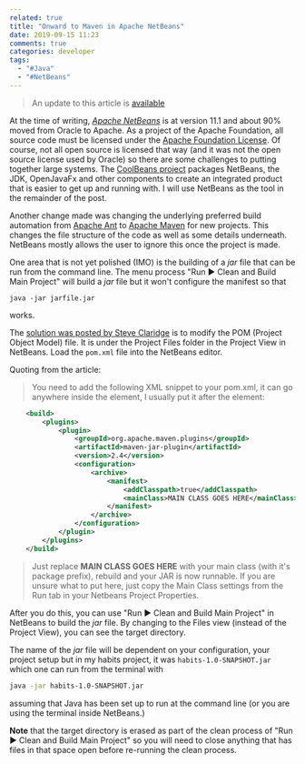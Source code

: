 ```yaml
---
related: true
title: "Onward to Maven in Apache NetBeans"
date: 2019-09-15 11:23
comments: true
categories: developer
tags:
  - "#Java"
  - "#NetBeans"
---
```


> An update to this article is [available](/blog/2021/07/13/update-to-using-maven-to-build-executable-jar-files/)

At the time of writing, [*Apache NetBeans*][apacheNetBeans] is at version 11.1 and about 90% moved from Oracle to Apache.   As a project of the Apache Foundation, all source code must be licensed under the [Apache Foundation License][license].  Of course, not all open source is licensed that way (and it was not the open source license used by Oracle) so there are some challenges to putting together large systems.  The [CoolBeans project][CoolBeans] packages NetBeans, the JDK, OpenJavaFx and other components to create an integrated product that is easier to get up and running with.  I will use NetBeans as the tool in the remainder of the post.

Another change made was changing the underlying preferred build automation from [Apache Ant][] to [Apache Maven][] for new projects.  This changes the file structure of the code as well as some details underneath.  NetBeans mostly allows the user to ignore this once the project is made.

One area that is not yet polished (IMO) is the building of a *jar* file that can be run from the command line.  The menu process "Run &#9654; Clean and Build Main Project" will build a *jar* file but it won't configure the manifest so that

```
java -jar jarfile.jar
```

works.

The [solution was posted by Steve Claridge][solution] is to modify the POM (Project Object Model) file.  It is under the Project Files folder in the Project View in NetBeans.  Load the `pom.xml` file into the NetBeans editor.

Quoting from the article:

> You need to add the following XML snippet to your pom.xml, it can go anywhere inside the <project> element, I usually put it after the <properties> element:

```xml
    <build>
        <plugins>
            <plugin>
                <groupId>org.apache.maven.plugins</groupId>
                <artifactId>maven-jar-plugin</artifactId>
                <version>2.4</version>
                <configuration>
                    <archive>
                        <manifest>
                            <addClasspath>true</addClasspath>
                            <mainClass>MAIN CLASS GOES HERE</mainClass>
                        </manifest>
                    </archive>
                </configuration>
            </plugin>
        </plugins>
    </build>
```

> Just replace **MAIN CLASS GOES HERE** with your main class (with it's package prefix), rebuild and your JAR is now runnable. If you are unsure what to put here, just copy the Main Class settings from the Run tab in your Netbeans Project Properties.

After you do this, you can use "Run &#9654; Clean and Build Main Project" in NetBeans to build the *jar* file.  By changing to the Files view (instead of the Project View), you can see the target directory.

The name of the *jar* file will be dependent on your configuration, your project setup but in my habits project, it was `habits-1.0-SNAPSHOT.jar` which one can run from the terminal with

```bash
java -jar habits-1.0-SNAPSHOT.jar
```

assuming that Java has been set up to run at the command line (or you are using the terminal inside NetBeans.)

**Note** that the target directory is erased as part of the clean process of "Run &#9654; Clean and Build Main Project" so you will need to close anything that has files in that space open before re-running the clean process.

[apacheNetBeans]: https://netbeans.apache.org
[license]: http://www.apache.org/licenses/LICENSE-2.0
[CoolBeans]: https://coolbeans.xyz
[Apache Ant]: https://ant.apache.org
[Apache Maven]: https://maven.apache.org
[solution]: https://www.moreofless.co.uk/executable-jar-netbeans-maven-no-main-manifest-attribute/